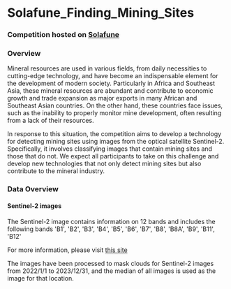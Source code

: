 # Solafune_Finding_Mining_Sites
### Competition hosted on [Solafune]()
### Overview
Mineral resources are used in various fields, from daily necessities to cutting-edge technology, and have become an indispensable element for the development of modern society. Particularly in Africa and Southeast Asia, these mineral resources are abundant and contribute to economic growth and trade expansion as major exports in many African and Southeast Asian countries. On the other hand, these countries face issues, such as the inability to properly monitor mine development, often resulting from a lack of their resources.

In response to this situation, the competition aims to develop a technology for detecting mining sites using images from the optical satellite Sentinel-2. Specifically, it involves classifying images that contain mining sites and those that do not.
We expect all participants to take on this challenge and develop new technologies that not only detect mining sites but also contribute to the mineral industry.

### Data Overview
#### Sentinel-2 images

The Sentinel-2 image contains information on 12 bands and includes the following bands 'B1', 'B2', 'B3', 'B4', 'B5', 'B6', 'B7', 'B8', 'B8A', 'B9', 'B11', 'B12'

For more information, please visit [this site](https://developers.google.com/earth-engine/datasets/catalog/COPERNICUS_S2_SR_HARMONIZED#bands)

The images have been processed to mask clouds for Sentinel-2 images from 2022/1/1 to 2023/12/31, and the median of all images is used as the image for that location.
